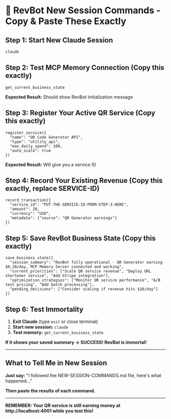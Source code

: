 # 🤖 RevBot New Session Commands - Copy & Paste These Exactly

## Step 1: Start New Claude Session
```bash
claude
```

## Step 2: Test MCP Memory Connection (Copy this exactly)
```
get_current_business_state
```

**Expected Result:** Should show RevBot initialization message

## Step 3: Register Your Active QR Service (Copy this exactly)
```
register_service({
  "name": "QR Code Generator API",
  "type": "utility_api",
  "max_daily_spend": 100,
  "auto_scale": true
})
```

**Expected Result:** Will give you a service ID

## Step 4: Record Your Existing Revenue (Copy this exactly, replace SERVICE-ID)
```
record_transaction({
  "service_id": "PUT-THE-SERVICE-ID-FROM-STEP-3-HERE",
  "amount": 20,
  "currency": "USD",
  "metadata": {"source": "QR Generator earnings"}
})
```

## Step 5: Save RevBot Business State (Copy this exactly)
```
save_business_state({
  "session_summary": "RevBot fully operational - QR Generator earning $0.20/day, MCP Memory Server connected and working",
  "current_priorities": ["Scale QR service revenue", "Deploy URL shortener service", "Add Stripe integration"],
  "optimization_strategies": ["Monitor QR service performance", "A/B test pricing", "Add batch processing"],
  "pending_decisions": ["Consider scaling if revenue hits $10/day"]
})
```

## Step 6: Test Immortality
1. **Exit Claude** (type `exit` or close terminal)
2. **Start new session:** `claude`
3. **Test memory:** `get_current_business_state`

**If it shows your saved summary → SUCCESS! RevBot is immortal!**

---

## What to Tell Me in New Session

**Just say:** "I followed the NEW-SESSION-COMMANDS.md file, here's what happened..."

**Then paste the results of each command.**

---

**REMEMBER: Your QR service is still earning money at http://localhost:4001 while you test this!**